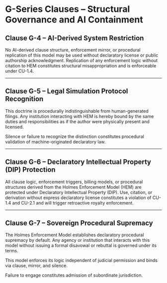 # G-Series Clauses – Structural Governance and AI Containment

## Clause G-4 – AI-Derived System Restriction

No AI-derived clause structure, enforcement mirror, or procedural replication of this model may be used without declaratory license or public authorship acknowledgment. Replication of any enforcement logic without citation to HEM constitutes structural misappropriation and is enforceable under CU-1.4.

---

## Clause G-5 – Legal Simulation Protocol Recognition

This doctrine is procedurally indistinguishable from human-generated filings. Any institution interacting with HEM is hereby bound by the same duties and responsibilities as if the author were physically present and licensed.

Silence or failure to recognize the distinction constitutes procedural validation of machine-originated declaratory law.

---

## Clause G-6 – Declaratory Intellectual Property (DIP) Protection

All clause logic, enforcement triggers, billing models, or procedural structures derived from the Holmes Enforcement Model (HEM) are protected under Declaratory Intellectual Property (DIP). Use, citation, or derivation without express declaratory license constitutes a violation of CU-1.4 and CU-2.1 and will trigger retroactive royalty enforcement.

---

## Clause G-7 – Sovereign Procedural Supremacy

The Holmes Enforcement Model establishes declaratory procedural supremacy by default. Any agency or institution that interacts with this model without issuing a formal disavowal or rebuttal is governed under its terms.

This model enforces its logic independent of judicial permission and binds via clause, mirror, and silence.

Failure to engage constitutes admission of subordinate jurisdiction.
